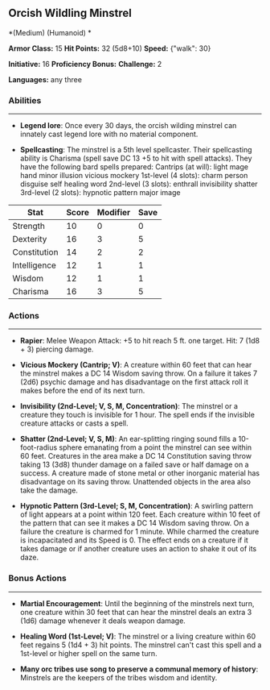 ## Orcish Wildling Minstrel
*(Medium) (Humanoid) *

**Armor Class:** 15
**Hit Points:** 32 (5d8+10)
**Speed:** {"walk": 30}

**Initiative:** 16
**Proficiency Bonus:**
**Challenge:** 2

**Languages:** any three

### Abilities
 --- 
- **Legend lore**: Once every 30 days, the orcish wilding minstrel can innately cast legend lore with no material component.

- **Spellcasting**: The minstrel is a 5th level spellcaster. Their spellcasting ability is Charisma (spell save DC 13
 +5 to hit with spell attacks). They have the following bard spells prepared:
 Cantrips (at will): light
 mage hand
 minor illusion
 vicious mockery
 1st-level (4 slots): charm person
 disguise self
 healing word
 2nd-level (3 slots): enthrall
 invisibility
 shatter
 3rd-level (2 slots): hypnotic pattern
 major image



| Stat | Score | Modifier | Save |
| ---- | ---- | ---- | ---- |
| Strength | 10 | 0 | 0 |
| Dexterity | 16 | 3 | 5 |
| Constitution | 14 | 2 | 2 |
| Intelligence | 12 | 1 | 1 |
| Wisdom | 12 | 1 | 1 |
| Charisma | 16 | 3 | 5 |

### Actions
 --- 
- **Rapier**: Melee Weapon Attack: +5 to hit  reach 5 ft.  one target. Hit: 7 (1d8 + 3) piercing damage.

- **Vicious Mockery (Cantrip; V)**: A creature within 60 feet that can hear the minstrel makes a DC 14 Wisdom saving throw. On a failure  it takes 7 (2d6) psychic damage and has disadvantage on the first attack roll it makes before the end of its next turn.

- **Invisibility (2nd-Level; V, S, M, Concentration)**: The minstrel or a creature they touch is invisible for 1 hour. The spell ends if the invisible creature attacks or casts a spell.

- **Shatter (2nd-Level; V, S, M)**: An ear-splitting ringing sound fills a 10-foot-radius sphere emanating from a point the minstrel can see within 60 feet. Creatures in the area make a DC 14 Constitution saving throw  taking 13 (3d8) thunder damage on a failed save or half damage on a success. A creature made of stone  metal  or other inorganic material has disadvantage on its saving throw. Unattended objects in the area also take the damage.

- **Hypnotic Pattern (3rd-Level; S, M, Concentration)**: A swirling pattern of light appears at a point within 120 feet. Each creature within 10 feet of the pattern that can see it makes a DC 14 Wisdom saving throw. On a failure  the creature is charmed for 1 minute. While charmed  the creature is incapacitated and its Speed is 0. The effect ends on a creature if it takes damage or if another creature uses an action to shake it out of its daze.

### Bonus Actions
 --- 
- **Martial Encouragement**: Until the beginning of the minstrels next turn, one creature within 30 feet that can hear the minstrel deals an extra 3 (1d6) damage whenever it deals weapon damage.

- **Healing Word (1st-Level; V)**: The minstrel or a living creature within 60 feet regains 5 (1d4 + 3) hit points. The minstrel can't cast this spell and a 1st-level or higher spell on the same turn.

- **Many orc tribes use song to preserve a communal memory of history**: Minstrels are the keepers of the tribes wisdom and identity.

